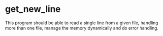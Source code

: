 # get_new_line
This program should be able to read a single line from a given file, handling more than one file, manage the memory dynamically and do error handling. 
